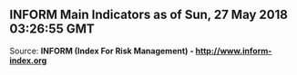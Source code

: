 ## INFORM Main Indicators as of Sun, 27 May 2018 03:26:55 GMT

Source: **INFORM (Index For Risk Management) - http://www.inform-index.org**